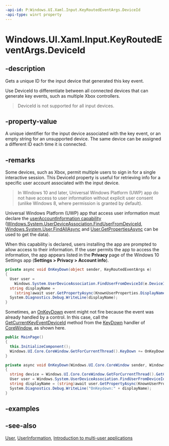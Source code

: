 ```yaml
---
-api-id: P:Windows.UI.Xaml.Input.KeyRoutedEventArgs.DeviceId
-api-type: winrt property
---
```


<!-- Property syntax
public string DeviceId { get; }
-->

# Windows.UI.Xaml.Input.KeyRoutedEventArgs.DeviceId

## -description
Gets a unique ID for the input device that generated this key event.

Use DeviceId to differentiate between all connected devices that can generate key events, such as multiple Xbox controllers.

> DeviceId is not supported for all input devices.



## -property-value
A unique identifier for the input device associated with the key event, or an empty string for an unsupported device. The same device can be assigned a different ID each time it is connected.

## -remarks
Some devices, such as Xbox, permit multiple users to sign in for a single interactive session. This DeviceId property is useful for retrieving info for a specific user account associated with the input device.

> In Windows 10 and later, Universal Windows Platform (UWP) app do not have access to user information without explicit user consent (unlike Windows 8, where permission is granted by default).

Universal Windows Platform (UWP) app that access user information must declare the [userAccountInformation capability](/uwp/schemas/appxpackage/uapmanifestschema/element-uap-capability) ([Windows.System.UserDeviceAssociation.FindUserFromDeviceId](../windows.system/userdeviceassociation_finduserfromdeviceid_1383143459.md), [Windows.System.User.FindAllAsync](../windows.system/user_findallasync_1333355945.md) and [User.GetPropertiesAsync](../windows.system/user_getpropertiesasync_1952817514.md) can be used to get the data).

When this capability is declared, users installing the app are prompted to allow access to their information. If the user permits the app to access the information, the app appears listed in the **Privacy** page of the Windows 10 Settings app (**Settings &gt; Privacy &gt; Account info**). 

```csharp
private async void OnKeyDown(object sender, KeyRoutedEventArgs e)
{
  User user = 
    Windows.System.UserDeviceAssociation.FindUserFromDeviceId(e.DeviceId);
  string displayName = 
    (string)await user.GetPropertyAsync(KnownUserProperties.DisplayName);
  System.Diagnostics.Debug.WriteLine(displayName);
}

```



Sometimes, an [OnKeyDown](../windows.ui.xaml.controls/control_onkeydown_1048103922.md) event might not fire because the event was already handled by a control. In this case, call the [GetCurrentKeyEventDeviceId](../windows.ui.core/corewindow_getcurrentkeyeventdeviceid_498768106.md) method from the [KeyDown](../windows.ui.core/corewindow_keydown.md) handler of [CoreWindow](../windows.ui.core/corewindow.md), as shown here.

```csharp
public MainPage()
{
  this.InitializeComponent();
  Windows.UI.Core.CoreWindow.GetForCurrentThread().KeyDown += OnKeyDown;
}

private async void OnKeyDown(Windows.UI.Core.CoreWindow sender, Windows.UI.Core.KeyEventArgs args)
{
  string device = Windows.UI.Core.CoreWindow.GetForCurrentThread().GetCurrentKeyEventDeviceId();
  User user = Windows.System.UserDeviceAssociation.FindUserFromDeviceId(device);
  string displayName = (string)await user.GetPropertyAsync(KnownUserProperties.DisplayName);
  System.Diagnostics.Debug.WriteLine("OnKeydown:" + displayName);
}

```



## -examples

## -see-also
[User](../windows.system/user.md), [UserInformation](../windows.system.userprofile/userinformation.md), [Introduction to multi-user applications](/windows/uwp/xbox-apps/multi-user-applications)
